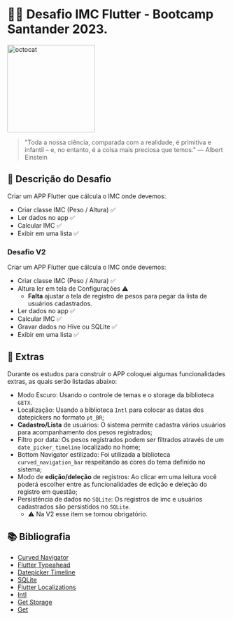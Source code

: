 # 🎉🎉 Desafio IMC Flutter - **Bootcamp Santander 2023**.

<img src="https://imgur.com/Su998MI.png" alt="octocat" width="200" height="200">

> "Toda a nossa ciência, comparada com a realidade, é primitiva e infantil – e, no entanto, é a coisa mais preciosa que temos." — Albert Einstein

## 📸 Descrição do Desafio
Criar um APP Flutter que cálcula o IMC onde devemos:

* Criar classe IMC (Peso / Altura)​ ✅
* Ler dados no app ​✅
* Calcular IMC ​✅
* Exibir em uma lista ✅

### Desafio V2
Criar um APP Flutter que cálcula o IMC onde devemos:

* Criar classe IMC (Peso / Altura)​ ✅
* Altura ler em tela de Configurações ⚠️
    * **Falta** ajustar a tela de registro de pesos para pegar da lista de usuários cadastrados.
* Ler dados no app​ ✅
* Calcular IMC ✅
* Gravar dados no Hive ou SQLite​ ✅
* Exibir em uma lista ✅

## 🔖 Extras
Durante os estudos para construir o APP coloquei algumas funcionalidades extras, as quais serão listadas abaixo:

* Modo Escuro: Usando o controle de temas e o storage da biblioteca `GETX`.
* Localização: Usando a biblioteca `Intl` para colocar as datas dos datepickers no formato `pt_BR`;
* **Cadastro/Lista** de usuários: O sistema permite cadastra vários usuários para acompanhamento dos pesos registrados;
* Filtro por data: Os pesos registrados podem ser filtrados através de um `date_picker_timeline` localizado no home;
* Bottom Navigator estilizado: Foi utilizada a biblioteca `curved_navigation_bar` respeitando as cores do tema definido no sistema;
* Modo de **edição/deleção** de registros: Ao clicar em uma leitura você poderá escolher entre as funcionalidades de edição e deleção
do registro em questão;
* Persistência de dados no `SQLite`: Os registros de imc e usuários cadastrados são persistidos no `SQLite`. 
    * ⚠️ Na V2 esse item se tornou obrigatório.

## 📚 Bibliografia

* [Curved Navigator](https://pub.dev/packages/curved_navigation_bar)
* [Flutter Typeahead](https://pub.dev/packages/flutter_typeahead)
* [Datepicker Timeline](https://pub.dev/packages/date_picker_timeline)
* [SQLite](https://pub.dev/packages/sqflite)
* [Flutter Localizations](https://pub.dev/packages/flutter_localization)
* [Intl](https://pub.dev/packages/intl)
* [Get Storage](https://pub.dev/packages/flutter_typeahead)
* [Get](https://pub.dev/packages/get)